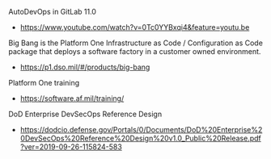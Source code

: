 
AutoDevOps in GitLab 11.0
  - https://www.youtube.com/watch?v=0Tc0YYBxqi4&feature=youtu.be
  
Big Bang is the Platform One Infrastructure as Code / Configuration as Code package that deploys a software factory in a customer owned environment.
  - https://p1.dso.mil/#/products/big-bang
  
Platform One training
  - https://software.af.mil/training/
  
DoD Enterprise DevSecOps Reference Design
  - https://dodcio.defense.gov/Portals/0/Documents/DoD%20Enterprise%20DevSecOps%20Reference%20Design%20v1.0_Public%20Release.pdf?ver=2019-09-26-115824-583
